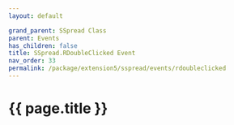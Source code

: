 ```yaml
---
layout: default

grand_parent: SSpread Class
parent: Events
has_children: false
title: SSpread.RDoubleClicked Event
nav_order: 33
permalink: /package/extension5/sspread/events/rdoubleclicked
---
```

# {{ page.title }}
